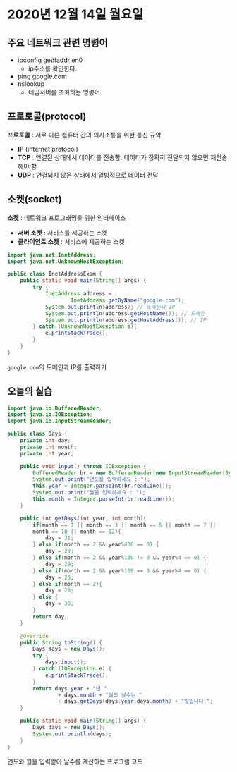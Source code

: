 # 2020년 12월 14일 월요일

## 주요 네트워크 관련 명령어

* ipconfig getifaddr en0
  * ip주소를 확인한다.
* ping google.com
* nslookup
  * 네임서버를 조회하는 명령어

## 프로토콜\(protocol\)

**프로토콜** : 서로 다른 컴퓨터 간의 의사소통을 위한 통신 규약

* **IP** \(internet protocol\)
* **TCP** : 연결된 상태에서 데이터를 전송함. 데이터가 정확히 전달되지 않으면 재전송해야 함
* **UDP** : 연결되지 않은 상태에서 일방적으로 데이터 전달

## 소켓\(socket\)

**소켓** : 네트워크 프로그래밍을 위한 인터페이스

* **서버 소켓** : 서비스를 제공하는 소켓
* **클라이언트 소켓** : 서비스에 제공하는 소켓

```java
import java.net.InetAddress;
import java.net.UnknownHostException;

public class InetAddressExam {
    public static void main(String[] args) {
        try {
            InetAddress address =
                    InetAddress.getByName("google.com");
            System.out.println(address); // 도메인과 IP
            System.out.println(address.getHostName()); // 도메인
            System.out.println(address.getHostAddress()); // IP
        } catch (UnknownHostException e){
            e.printStackTrace();
        }
    }
}
```

`google.com`의 도메인과 IP를 출력하기

## 오늘의 실습

```java
import java.io.BufferedReader;
import java.io.IOException;
import java.io.InputStreamReader;

public class Days {
    private int day;
    private int month;
    private int year;

    public void input() throws IOException {
        BufferedReader br = new BufferedReader(new InputStreamReader(System.in));
        System.out.print("연도를 입력하세요 : ");
        this.year = Integer.parseInt(br.readLine());
        System.out.print("월을 입력하세요 : ");
        this.month = Integer.parseInt(br.readLine());
    }

    public int getDays(int year, int month){
        if(month == 1 || month == 3 || month == 5 || month == 7 || 
        month == 10 || month == 12){
            day = 31;
        } else if(month == 2 && year%400 == 0) {
            day = 29;
        } else if(month == 2 && year%100 != 0 && year%4 == 0) {
            day = 29;
        } else if(month == 2 && year%100 == 0 && year%4 == 0) {
            day = 28;
        } else if(month == 2){
            day = 28;
        } else {
            day = 30;
        }
        return day;
    }

    @Override
    public String toString() {
        Days days = new Days();
        try {
            days.input();
        } catch (IOException e) {
            e.printStackTrace();
        }
        return days.year + "년 "
                + days.month + "월의 날수는 "
                + days.getDays(days.year,days.month) + "일입니다.";
    }

    public static void main(String[] args) {
        Days days = new Days();
        System.out.println(days);
    }
}
```

연도와 월을 입력받아 날수를 계산하는 프로그램 코드

